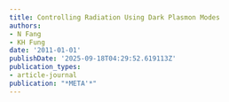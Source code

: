 ```yaml
---
title: Controlling Radiation Using Dark Plasmon Modes
authors:
- N Fang
- KH Fung
date: '2011-01-01'
publishDate: '2025-09-18T04:29:52.619113Z'
publication_types:
- article-journal
publication: "*META'*"
---
```

